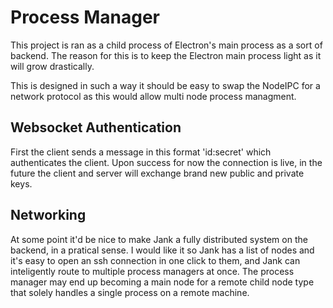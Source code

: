 # Process Manager
This project is ran as a child process of Electron's main process as a sort of backend. The reason for this is to keep the Electron main process light as it will grow drastically.

This is designed in such a way it should be easy to swap the NodeIPC for a network protocol as this would allow multi node process managment.


## Websocket Authentication
First the client sends a message in this format 'id:secret' which authenticates the client. Upon success for now the connection is live, in the future the client and server will exchange brand new public and private keys.  


## Networking
At some point it'd be nice to make Jank a fully distributed system on the backend, in a pratical sense. I would like it so Jank has a list of nodes and it's easy to open an ssh connection in one click to them, and Jank can inteligently route to multiple process managers at once. The process manager may end up becoming a main node for a remote child node type that solely handles a single process on a remote machine.